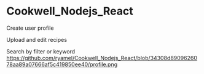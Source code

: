 # Cookwell_Nodejs_React

Create user profile

Upload and edit recipes

Search by filter or keyword
https://github.com/ryamel/Cookwell_Nodejs_React/blob/34308d8909626078aa89a07666af5c419850ee40/profile.png
